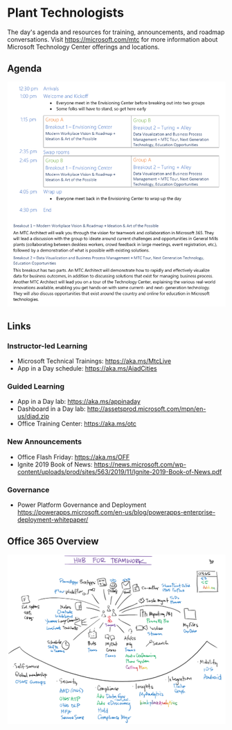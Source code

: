 # Plant Technologists
The day's agenda and resources for training, announcements, and roadmap conversations. Visit https://microsoft.com/mtc for more information about Microsoft Technology Center offerings and locations.

## Agenda
![Agenda](Images/Agenda.png)

## Links
### Instructor-led Learning
- Microsoft Technical Trainings: https://aka.ms/MtcLive
- App in a Day schedule: https://aka.ms/AiadCities
### Guided Learning
- App in a Day lab: https://aka.ms/appinaday
- Dashboard in a Day lab: http://assetsprod.microsoft.com/mpn/en-us/diad.zip
- Office Training Center: https://aka.ms/otc
### New Announcements
- Office Flash Friday: https://aka.ms/OFF
- Ignite 2019 Book of News: https://news.microsoft.com/wp-content/uploads/prod/sites/563/2019/11/Ignite-2019-Book-of-News.pdf
### Governance
- Power Platform Governance and Deployment https://powerapps.microsoft.com/en-us/blog/powerapps-enterprise-deployment-whitepaper/
## Office 365 Overview
![Hub for Teamwork Diagram](Images/TeamworkProductsWhiteboard.png)
